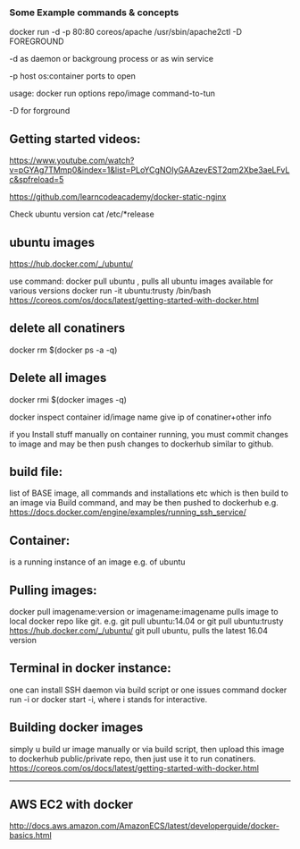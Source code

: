 ### Some Example commands & concepts 
docker run -d -p 80:80 coreos/apache /usr/sbin/apache2ctl -D FOREGROUND

-d as daemon or backgroung process or as win service

-p host os:container ports to open

usage: docker run options repo/image command-to-tun

-D for forground

## Getting started videos:
https://www.youtube.com/watch?v=pGYAg7TMmp0&index=1&list=PLoYCgNOIyGAAzevEST2qm2Xbe3aeLFvLc&spfreload=5

https://github.com/learncodeacademy/docker-static-nginx


Check ubuntu version
cat /etc/*release

## ubuntu images
https://hub.docker.com/_/ubuntu/

use command: docker pull ubuntu , pulls all ubuntu images available for various versions
docker run -it ubuntu:trusty /bin/bash
https://coreos.com/os/docs/latest/getting-started-with-docker.html

## delete all conatiners
docker rm $(docker ps -a -q)
## Delete all images
docker rmi $(docker images -q)

docker inspect container id/image name give ip of conatiner+other info

if you Install stuff manually on container running, you must commit changes to image and may be then push changes to dockerhub similar to github.

## build file:
list of BASE image, all commands and installations etc which is then build to an image via Build command, and may be then pushed to dockerhub e.g. https://docs.docker.com/engine/examples/running_ssh_service/

## Container: 
is a running instance of an image e.g. of ubuntu

## Pulling images: 
docker pull imagename:version or imagename:imagename pulls image to local docker repo like git.
e.g. git pull ubuntu:14.04 or git pull ubuntu:trusty https://hub.docker.com/_/ubuntu/
git pull ubuntu, pulls the latest 16.04 version

## Terminal in docker instance:
one can install SSH daemon via build script or one issues command docker run -i or docker start -i, where i stands for interactive.

## Building docker images
simply u build ur image manually or via build script, then upload this image to dockerhub public/private repo, then just use it to run conatiners.
https://coreos.com/os/docs/latest/getting-started-with-docker.html

---
## AWS EC2 with docker 
http://docs.aws.amazon.com/AmazonECS/latest/developerguide/docker-basics.html

